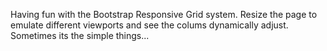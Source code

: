 Having fun with the Bootstrap Responsive Grid system. Resize the page to emulate different viewports and see the colums dynamically adjust. Sometimes its the simple things...


